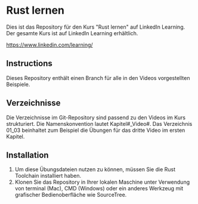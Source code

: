 # Rust lernen
Dies ist das Repository für den Kurs "Rust lernen" auf LinkedIn Learning. Der gesamte Kurs ist auf LinkedIn Learning erhältlich.

https://www.linkedin.com/learning/

## Instructions
Dieses Repository enthält einen Branch für alle in den Videos vorgestellten Beispiele.

## Verzeichnisse
Die Verzeichnisse im Git-Repository sind passend zu den Videos im Kurs strukturiert. Die Namenskonvention lautet Kapitel#_Video#. Das Verzeichnis 01_03 beinhaltet zum Beispiel die Übungen für das dritte Video im ersten Kapitel.

## Installation
1. Um diese Übungsdateien nutzen zu können, müssen Sie die Rust Toolchain installiert haben.
2. Klonen Sie das Repository in Ihrer lokalen Maschine unter Verwendung von terminal (Mac), CMD (Windows) oder ein anderes Werkzeug mit grafischer Bedienoberfläche wie SourceTree.

[0]: # (Replace these placeholder URLs with actual course URLs)

[lil-course-url]: https://www.linkedin.com/learning/
[lil-thumbnail-url]: http://


